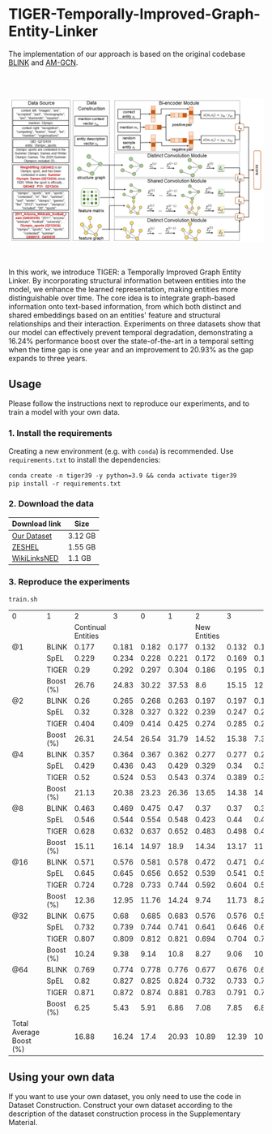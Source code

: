 # TIGER-Temporally-Improved-Graph-Entity-Linker

The implementation of our approach is based on the original codebase [BLINK](https://github.com/facebookresearch/BLINK) and [AM-GCN](https://github.com/zhumeiqiBUPT/AM-GCN).<br>

<br><br>
<div align="center">
<img src="fig.png" width="800" />
</div>
<br><br>

In this work, we introduce TIGER: a Temporally Improved Graph Entity Linker. By incorporating structural information between entities into the model, we enhance the learned representation, making entities more distinguishable over time. The core idea is to integrate graph-based information onto text-based information, from which both distinct and shared embeddings based on an entities' feature and structural relationships and their interaction. Experiments on three datasets show that our model can effectively prevent temporal degradation, demonstrating a 16.24% performance boost over the state-of-the-art in a temporal setting when the time gap is one year and an improvement to 20.93% as the gap expands to three years.

## Usage

Please follow the instructions next to reproduce our experiments, and to train a model with your own data.

### 1. Install the requirements

Creating a new environment (e.g. with `conda`) is recommended. Use `requirements.txt` to install the dependencies:

```
conda create -n tiger39 -y python=3.9 && conda activate tiger39
pip install -r requirements.txt
```

### 2. Download the data

| Download link                                                | Size |
| ------------------------------------------------------------ | ----------------- |
| [Our Dataset](https://drive.google.com/drive/folders/1DeHi-cvVOAdYFA4GljaBvpuG0wiYpgch?usp=sharing) | 3.12 GB            |
| [ZESHEL](https://github.com/facebookresearch/BLINK/tree/main/examples/zeshel) | 1.55 GB            |
| [WikiLinksNED](https://github.com/yasumasaonoe/ET4EL) | 1.1 GB             |

### 3. Reproduce the experiments

```
train.sh
```

<table>
    <tr>
        <td>0</td>
        <td>1</td>
        <td>2</td>
        <td>3</td>
        <td>0</td>
        <td>1</td>
        <td>2</td>
        <td>3</td>
    </tr>
    <tr>
        <td></td>
        <td></td>
        <td>Continual Entities</td>
        <td></td>
        <td></td>
        <td></td>
        <td>New Entities</td>
        <td></td>
        <td></td>
        <td></td>
    </tr>
    <tr>
        <td>@1</td>
        <td>BLINK</td>
        <td>0.177</td>
        <td>0.181</td>
        <td>0.182</td>
        <td>0.177</td>
        <td>0.132</td>
        <td>0.132</td>
        <td>0.132</td>
        <td>0.142</td>
    </tr>
    <tr>
        <td></td>
        <td>SpEL</td>
        <td>0.229</td>
        <td>0.234</td>
        <td>0.228</td>
        <td>0.221</td>
        <td>0.172</td>
        <td>0.169</td>
        <td>0.167</td>
        <td>0.192</td>
    </tr>
    <tr>
        <td></td>
        <td>TIGER</td>
        <td>0.29</td>
        <td>0.292</td>
        <td>0.297</td>
        <td>0.304</td>
        <td>0.186</td>
        <td>0.195</td>
        <td>0.188</td>
        <td>0.217</td>
    </tr>
    <tr>
        <td></td>
        <td>Boost (%)</td>
        <td>26.76</td>
        <td>24.83</td>
        <td>30.22</td>
        <td>37.53</td>
        <td>8.6</td>
        <td>15.15</td>
        <td>12.47</td>
        <td>12.73</td>
    </tr>
    <tr>
        <td>@2</td>
        <td>BLINK</td>
        <td>0.26</td>
        <td>0.265</td>
        <td>0.268</td>
        <td>0.263</td>
        <td>0.197</td>
        <td>0.197</td>
        <td>0.198</td>
        <td>0.211</td>
    </tr>
    <tr>
        <td></td>
        <td>SpEL</td>
        <td>0.32</td>
        <td>0.328</td>
        <td>0.327</td>
        <td>0.322</td>
        <td>0.239</td>
        <td>0.247</td>
        <td>0.258</td>
        <td>0.261</td>
    </tr>
    <tr>
        <td></td>
        <td>TIGER</td>
        <td>0.404</td>
        <td>0.409</td>
        <td>0.414</td>
        <td>0.425</td>
        <td>0.274</td>
        <td>0.285</td>
        <td>0.277</td>
        <td>0.314</td>
    </tr>
    <tr>
        <td></td>
        <td>Boost (%)</td>
        <td>26.31</td>
        <td>24.54</td>
        <td>26.54</td>
        <td>31.79</td>
        <td>14.52</td>
        <td>15.38</td>
        <td>7.38</td>
        <td>20.32</td>
    </tr>
    <tr>
        <td>@4</td>
        <td>BLINK</td>
        <td>0.357</td>
        <td>0.364</td>
        <td>0.367</td>
        <td>0.362</td>
        <td>0.277</td>
        <td>0.277</td>
        <td>0.278</td>
        <td>0.294</td>
    </tr>
    <tr>
        <td></td>
        <td>SpEL</td>
        <td>0.429</td>
        <td>0.436</td>
        <td>0.43</td>
        <td>0.429</td>
        <td>0.329</td>
        <td>0.34</td>
        <td>0.333</td>
        <td>0.354</td>
    </tr>
    <tr>
        <td></td>
        <td>TIGER</td>
        <td>0.52</td>
        <td>0.524</td>
        <td>0.53</td>
        <td>0.543</td>
        <td>0.374</td>
        <td>0.389</td>
        <td>0.381</td>
        <td>0.421</td>
    </tr>
    <tr>
        <td></td>
        <td>Boost (%)</td>
        <td>21.13</td>
        <td>20.38</td>
        <td>23.23</td>
        <td>26.36</td>
        <td>13.65</td>
        <td>14.38</td>
        <td>14.36</td>
        <td>18.79</td>
    </tr>
    <tr>
        <td>@8</td>
        <td>BLINK</td>
        <td>0.463</td>
        <td>0.469</td>
        <td>0.475</td>
        <td>0.47</td>
        <td>0.37</td>
        <td>0.37</td>
        <td>0.374</td>
        <td>0.392</td>
    </tr>
    <tr>
        <td></td>
        <td>SpEL</td>
        <td>0.546</td>
        <td>0.544</td>
        <td>0.554</td>
        <td>0.548</td>
        <td>0.423</td>
        <td>0.44</td>
        <td>0.439</td>
        <td>0.472</td>
    </tr>
    <tr>
        <td></td>
        <td>TIGER</td>
        <td>0.628</td>
        <td>0.632</td>
        <td>0.637</td>
        <td>0.652</td>
        <td>0.483</td>
        <td>0.498</td>
        <td>0.49</td>
        <td>0.533</td>
    </tr>
    <tr>
        <td></td>
        <td>Boost (%)</td>
        <td>15.11</td>
        <td>16.14</td>
        <td>14.97</td>
        <td>18.9</td>
        <td>14.34</td>
        <td>13.17</td>
        <td>11.76</td>
        <td>13.04</td>
    </tr>
    <tr>
        <td>@16</td>
        <td>BLINK</td>
        <td>0.571</td>
        <td>0.576</td>
        <td>0.581</td>
        <td>0.578</td>
        <td>0.472</td>
        <td>0.471</td>
        <td>0.474</td>
        <td>0.491</td>
    </tr>
    <tr>
        <td></td>
        <td>SpEL</td>
        <td>0.645</td>
        <td>0.645</td>
        <td>0.656</td>
        <td>0.652</td>
        <td>0.539</td>
        <td>0.541</td>
        <td>0.554</td>
        <td>0.551</td>
    </tr>
    <tr>
        <td></td>
        <td>TIGER</td>
        <td>0.724</td>
        <td>0.728</td>
        <td>0.733</td>
        <td>0.744</td>
        <td>0.592</td>
        <td>0.604</td>
        <td>0.599</td>
        <td>0.638</td>
    </tr>
    <tr>
        <td></td>
        <td>Boost (%)</td>
        <td>12.36</td>
        <td>12.95</td>
        <td>11.76</td>
        <td>14.24</td>
        <td>9.74</td>
        <td>11.73</td>
        <td>8.22</td>
        <td>15.76</td>
    </tr>
    <tr>
        <td>@32</td>
        <td>BLINK</td>
        <td>0.675</td>
        <td>0.68</td>
        <td>0.685</td>
        <td>0.683</td>
        <td>0.576</td>
        <td>0.576</td>
        <td>0.577</td>
        <td>0.593</td>
    </tr>
    <tr>
        <td></td>
        <td>SpEL</td>
        <td>0.732</td>
        <td>0.739</td>
        <td>0.744</td>
        <td>0.741</td>
        <td>0.641</td>
        <td>0.646</td>
        <td>0.637</td>
        <td>0.673</td>
    </tr>
    <tr>
        <td></td>
        <td>TIGER</td>
        <td>0.807</td>
        <td>0.809</td>
        <td>0.812</td>
        <td>0.821</td>
        <td>0.694</td>
        <td>0.704</td>
        <td>0.702</td>
        <td>0.732</td>
    </tr>
    <tr>
        <td></td>
        <td>Boost (%)</td>
        <td>10.24</td>
        <td>9.38</td>
        <td>9.14</td>
        <td>10.8</td>
        <td>8.27</td>
        <td>9.06</td>
        <td>10.13</td>
        <td>8.77</td>
    </tr>
    <tr>
        <td>@64</td>
        <td>BLINK</td>
        <td>0.769</td>
        <td>0.774</td>
        <td>0.778</td>
        <td>0.776</td>
        <td>0.677</td>
        <td>0.676</td>
        <td>0.679</td>
        <td>0.694</td>
    </tr>
    <tr>
        <td></td>
        <td>SpEL</td>
        <td>0.82</td>
        <td>0.827</td>
        <td>0.825</td>
        <td>0.824</td>
        <td>0.732</td>
        <td>0.733</td>
        <td>0.739</td>
        <td>0.754</td>
    </tr>
    <tr>
        <td></td>
        <td>TIGER</td>
        <td>0.871</td>
        <td>0.872</td>
        <td>0.874</td>
        <td>0.881</td>
        <td>0.783</td>
        <td>0.791</td>
        <td>0.79</td>
        <td>0.813</td>
    </tr>
    <tr>
        <td></td>
        <td>Boost (%)</td>
        <td>6.25</td>
        <td>5.43</td>
        <td>5.91</td>
        <td>6.86</td>
        <td>7.08</td>
        <td>7.85</td>
        <td>6.82</td>
        <td>7.84</td>
    </tr>
    <tr>
        <td>Total Average Boost (%)</td>
        <td></td>
        <td>16.88</td>
        <td>16.24</td>
        <td>17.4</td>
        <td>20.93</td>
        <td>10.89</td>
        <td>12.39</td>
        <td>10.16</td>
        <td>13.89</td>
    </tr>
</table>

## Using your own data

If you want to use your own dataset, you only need to use the code in Dataset Construction. Construct your own dataset according to the description of the dataset construction process in the Supplementary Material.
